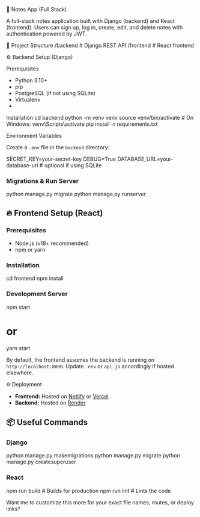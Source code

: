 
📝 Notes App (Full Stack)

A full-stack notes application built with Django (backend) and React (frontend). Users can sign up, log in, create, edit, and delete notes with authentication powered by JWT.

📁 Project Structure
/backend       # Django REST API
/frontend      # React frontend

⚙️ Backend Setup (Django)

 Prerequisites

- Python 3.10+
- pip
- PostgreSQL (if not using SQLite)
- Virtualenv
- 
Installation
cd backend
python -m venv venv
source venv/bin/activate  # On Windows: venv\Scripts\activate
pip install -r requirements.txt

Environment Variables

Create a `.env` file in the `backend` directory:

SECRET_KEY=your-secret-key
DEBUG=True
DATABASE_URL=your-database-url  # optional if using SQLite

### Migrations & Run Server

python manage.py migrate
python manage.py runserver

## 🔥 Frontend Setup (React)

### Prerequisites

- Node.js (v18+ recommended)
- npm or yarn

### Installation
cd frontend
npm install

### Development Server
npm start
# or
yarn start

By default, the frontend assumes the backend is running on `http://localhost:8000`. Update `.env` or `api.js` accordingly if hosted elsewhere.

🌐 Deployment

- **Frontend:** Hosted on [Netlify](https://www.netlify.com) or [Vercel](https://vercel.com)
- **Backend:** Hosted on [Render](https://render.com)


## 📦 Useful Commands

### Django

python manage.py makemigrations
python manage.py migrate
python manage.py createsuperuser

### React

npm run build       # Builds for production
npm run lint        # Lints the code


Want me to customize this more for your exact file names, routes, or deploy links?
